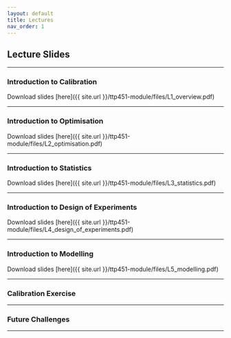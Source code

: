 ```yaml
---
layout: default
title: Lectures
nav_order: 1
---
```


## Lecture Slides

---

### Introduction to Calibration

<object data="{{ site.url }}/ttp451-module/files/L1_overview.pdf" type="application/pdf" width="100%" height="420px"></object>

Download slides [here]({{ site.url }}/ttp451-module/files/L1_overview.pdf)

---

### Introduction to Optimisation

<object data="{{ site.url }}/ttp451-module/files/L2_optimisation.pdf" type="application/pdf" width="100%" height="420px"></object>

Download slides [here]({{ site.url }}/ttp451-module/files/L2_optimisation.pdf)

---

### Introduction to Statistics

<object data="{{ site.url }}/ttp451-module/files/L3_statistics.pdf" type="application/pdf" width="100%" height="420px"></object>

Download slides [here]({{ site.url }}/ttp451-module/files/L3_statistics.pdf)

---

### Introduction to Design of Experiments

<object data="{{ site.url }}/ttp451-module/files/L4_design_of_experiments.pdf" type="application/pdf" width="100%" height="420px"></object>

Download slides [here]({{ site.url }}/ttp451-module/files/L4_design_of_experiments.pdf)

---

### Introduction to Modelling

<object data="{{ site.url }}/ttp451-module/files/L5_modelling.pdf" type="application/pdf" width="100%" height="420px"></object>

Download slides [here]({{ site.url }}/ttp451-module/files/L5_modelling.pdf)

---

### Calibration Exercise

---

### Future Challenges

---
